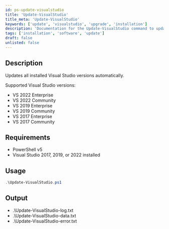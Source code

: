 ```yaml
---
id: ps-update-visualstudio  
title: 'Update-VisualStudio'  
title_meta: 'Update-VisualStudio'  
keywords: ['update', 'visualstudio', 'upgrade', 'installation']  
description: 'Documentation for the Update-VisualStudio command to update all installed Visual Studio versions automatically.'  
tags: ['installation', 'software', 'update']  
draft: false  
unlisted: false  
---  
```


## Description  

Updates all installed Visual Studio versions automatically.  

Supported Visual Studio versions:  
- VS 2022 Enterprise  
- VS 2022 Community  
- VS 2019 Enterprise  
- VS 2019 Community  
- VS 2017 Enterprise  
- VS 2017 Community  

## Requirements  

- PowerShell v5  
- Visual Studio 2017, 2019, or 2022 installed  

## Usage  

```powershell  
.\Update-VisualStudio.ps1  
```  

## Output  

- .\Update-VisualStudio-log.txt  
- .\Update-VisualStudio-data.txt  
- .\Update-VisualStudio-error.txt  



